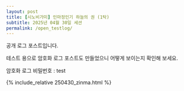 ```yaml
---
layout: post
title: [시노비가미] 인마정인기 하늘의 권 (1탁)
subtitle: 2025년 04월 30일 세션
permalink: /open_testlog/
---
```


공개 로그 포스트입니다.

테스트 용으로 암호화 로그 포스트도 만들었으니 어떻게 보이는지 확인해 보세요.

암호화 로그 비밀번호 : test

{% include_relative 250430_zinma.html %}
